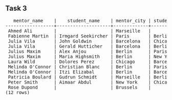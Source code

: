 ## Task 3
<pre>   mentor_name    |    student_name    | mentor_city | student_city 
------------------+--------------------+-------------+--------------
 Ahmed Ali        |                    | Marseille   | 
 Fabienne Martin  | Irmgard Seekircher | Paris       | Berlin
 Julia Vila       | John Goldwin       | Barcelona   | Chicago
 Julia Vila       | Gerald Hutticher   | Barcelona   | Berlin
 Julius Maxim     | Alex Anjou         | Berlin      | Paris
 Julius Maxim     | Maria Highsmith    | Berlin      | New York
 Laura Wild       | Dolores Perez      | Chicago     | Barcelona
 Melinda O&apos;Connor | Christian Blanc    | Berlin      | Paris
 Melinda O&apos;Connor | Itzi Elizabal      | Berlin      | Barcelona
 Patricia Boulard | Gudrun Schmidt     | Marseille   | Berlin
 Peter Smith      | Aimaar Abdul       | New York    | Chicago
 Rose Dupond      |                    | Brussels    | 
(12 rows)
</pre>